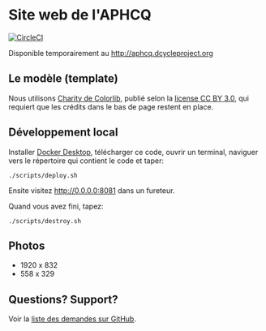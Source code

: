 Site web de l'APHCQ
=====

[![CircleCI](https://circleci.com/gh/aphcq-association/site-web?style=svg)](https://circleci.com/gh/aphcq-association/site-web)

Disponible temporairement au http://aphcq.dcycleproject.org

Le modèle (template)
-----

Nous utilisons [Charity de Colorlib](https://colorlib.com/wp/template/the-charity/), publié selon la [license CC BY 3.0](https://creativecommons.org/licenses/by/3.0/deed.fr), qui requiert que les crédits dans le bas de page restent en place.

Développement local
-----

Installer [Docker Desktop](https://www.docker.com/products/docker-desktop), télécharger ce code, ouvrir un terminal, naviguer vers le répertoire qui contient le code et taper:

    ./scripts/deploy.sh

Ensite visitez http://0.0.0.0:8081 dans un fureteur.

Quand vous avez fini, tapez:

    ./scripts/destroy.sh

Photos
-----

* 1920 x 832
* 558 x 329

Questions? Support?
-----

Voir la [liste des demandes sur GitHub](https://github.com/aphcq-association/site-web/issues).
